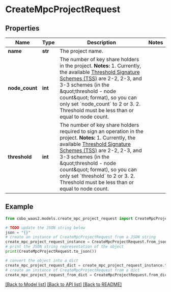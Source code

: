 # CreateMpcProjectRequest


## Properties

Name | Type | Description | Notes
------------ | ------------- | ------------- | -------------
**name** | **str** | The project name. | 
**node_count** | **int** | The number of key share holders in the project.  **Notes:** 1. Currently, the available [Threshold Signature Schemes (TSS)](https://manuals.cobo.com/en/portal/mpc-wallets/introduction#threshold-signature-scheme-tss) are 2-2, 2-3, and 3-3 schemes (in the \&quot;threshold - node count\&quot; format), so you can only set &#x60;node_count&#x60; to 2 or 3.   2. Threshold must be less than or equal to node count.  | 
**threshold** | **int** | The number of key share holders required to sign an operation in the project.  **Notes:** 1. Currently, the available [Threshold Signature Schemes (TSS)](https://manuals.cobo.com/en/portal/mpc-wallets/introduction#threshold-signature-scheme-tss) are 2-2, 2-3, and 3-3 schemes (in the \&quot;threshold - node count\&quot; format), so you can only set &#x60;threshold&#x60; to 2 or 3.   2. Threshold must be less than or equal to node count.  | 

## Example

```python
from cobo_waas2.models.create_mpc_project_request import CreateMpcProjectRequest

# TODO update the JSON string below
json = "{}"
# create an instance of CreateMpcProjectRequest from a JSON string
create_mpc_project_request_instance = CreateMpcProjectRequest.from_json(json)
# print the JSON string representation of the object
print(CreateMpcProjectRequest.to_json())

# convert the object into a dict
create_mpc_project_request_dict = create_mpc_project_request_instance.to_dict()
# create an instance of CreateMpcProjectRequest from a dict
create_mpc_project_request_from_dict = CreateMpcProjectRequest.from_dict(create_mpc_project_request_dict)
```
[[Back to Model list]](../README.md#documentation-for-models) [[Back to API list]](../README.md#documentation-for-api-endpoints) [[Back to README]](../README.md)



